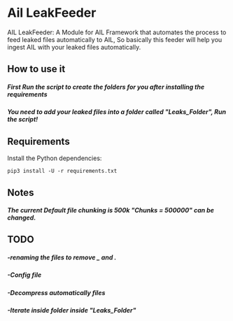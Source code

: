 # Ail LeakFeeder

AIL LeakFeeder: A Module for AIL Framework that automates the process to feed leaked files automatically to AIL, So basically this feeder will help you ingest AIL with your leaked files automatically.


## How to use it

##### First Run the script to create the folders for you after installing the requirements

##### You need to add your leaked files into a folder called "Leaks_Folder", Run the script!

## Requirements

Install the Python dependencies:

```
pip3 install -U -r requirements.txt
```
## Notes

##### The current Default file chunking is 500k "Chunks = 500000" can be changed.

## TODO
##### -renaming the files to remove _ and .
##### -Config file
##### -Decompress automatically files
##### -Iterate inside folder inside "Leaks_Folder"

